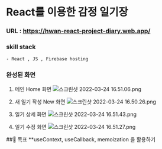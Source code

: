# React를 이용한 감정 일기장

### URL : https://hwan-react-project-diary.web.app/ 

### skill stack
    - React , JS , Firebase hosting 

### 완성된 화면 

 1. 메인 Home 화면 
![스크린샷 2022-03-24 16.51.06.png](https://s3-us-west-2.amazonaws.com/secure.notion-static.com/243d8b1e-e042-4c92-8e8b-e65593f69760/스크린샷_2022-03-24_16.51.06.png)

 2. 새 일기 작성 New 화면 
![스크린샷 2022-03-24 16.50.26.png](https://s3-us-west-2.amazonaws.com/secure.notion-static.com/5f007436-29f4-41f3-b1dc-d1471c07a234/스크린샷_2022-03-24_16.50.26.png)

 3. 일기 상세 화면 
![스크린샷 2022-03-24 16.51.43.png](https://s3-us-west-2.amazonaws.com/secure.notion-static.com/789c9127-a458-4ebe-92b3-1a7fc4169384/스크린샷_2022-03-24_16.51.43.png)

 4. 일기 수정 화면
 ![스크린샷 2022-03-24 16.51.27.png](https://s3-us-west-2.amazonaws.com/secure.notion-static.com/d0854318-061e-43c8-83c1-b0302cb50593/스크린샷_2022-03-24_16.51.27.png)
 
 ##🎯 목표
**useContext, useCallback, memoization 을 활용하기
